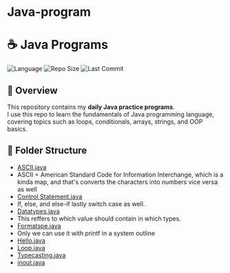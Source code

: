 # Java-program
# ☕ Java Programs

![Language](https://img.shields.io/badge/language-Java-orange)
![Repo Size](https://img.shields.io/github/repo-size/Md-sihab11/Java-program)
![Last Commit](https://img.shields.io/github/last-commit/Md-sihab11/Java-program)

## 📌 Overview
This repository contains my **daily Java practice programs**.  
I use this repo to learn the fundamentals of Java programming language, covering topics such as loops, conditionals, arrays, strings, and OOP basics.

## 📂 Folder Structure
- [ASCII.java](./ASCII.java)
- ASCII = American Standard Code for Information Interchange, which is a kinda map, and that's converts the characters into numbers vice versa as well  
- [Control Statement.java](./Control%20Statement.java)
- If, else, and else-if lastly switch case as well.   
- [Datatypes.java](./Datatypes.java)
- This reffers to which value should contain in which types.
- [Formatspe.java](./Formatspe.java)
- Only we can use it with printf in a system outline  
- [Hello.java](./Hello.java)  
- [Loop.java](./Loop.java)  
- [Typecasting.java](./Typecasting.java)  
- [inout.java](./inout.java)  
